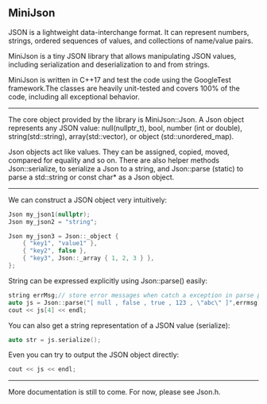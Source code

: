 ﻿MiniJson
----------
JSON is a lightweight data-interchange format. It can represent numbers, strings, ordered sequences of values, and collections of name/value pairs.

MiniJson is a tiny JSON library that allows manipulating JSON values, including serialization and deserialization to and from strings. 

MiniJson is written in C++17 and test the code using the GoogleTest framework.The classes are heavily unit-tested and covers 100% of the code, including all exceptional behavior. 


----------
The core object provided by the library is MiniJson::Json. A Json object represents any JSON value: null(nullptr_t), bool, number (int or double), string(std::string), array(std::vector), or object (std::unordered_map).

Json objects act like values. They can be assigned, copied, moved, compared for equality and so on. There are also helper methods Json::serialize, to serialize a Json to a string, and Json::parse (static) to parse a std::string or const char* as a Json object.

----------
We can construct a JSON object very intuitively:
```C++
Json my_json1(nullptr);
Json my_json2 = "string";

Json my_json3 = Json::_object {
    { "key1", "value1" },
    { "key2", false },
    { "key3", Json::_array { 1, 2, 3 } },
};
```
String can be expressed explicitly using Json::parse() easily:
```C++
string errMsg;// store error messages when catch a exception in parse process
auto js = Json::parse("[ null , false , true , 123 , \"abc\" ]",errmsg);
cout << js[4] << endl;
```
You can also get a string representation of a JSON value (serialize):
```C++
auto str = js.serialize();
```
Even you can try to output the JSON object directly:
```C++
cout << js << endl;
```

----------
More documentation is still to come. For now, please see Json.h.

